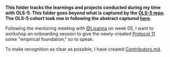 **This folder tracks the learnings and projects conducted during my time with OLS-5. This folder goes beyond what is captured by the [OLS-5 repo](https://github.com/open-life-science/ols-5/issues/3). The OLS-5 cohort took mw in following the abstract captured [here](https://github.com/Ismael-KG/An_Incomplete_History_of_Research_Ethics/blob/main/In%20the%20media/Abstracts.md#ols-5-application).**

Following the mentoring meeting with [@Lisanna](https://github.com/Lisanna) on week 05, I want to workshop an onboarding session to give the newly-created [Protocol 11](https://github.com/Ismael-KG/An_Incomplete_History_of_Research_Ethics/blob/main/Protocols.md#Protocol-11-Networking-at-the-Agora) some "empirical foundation," so to speak.

To make recognition as clear as possible, I have created [Contributors.md](https://github.com/Ismael-KG/An_Incomplete_History_of_Research_Ethics/blob/main/Contributors.md).
